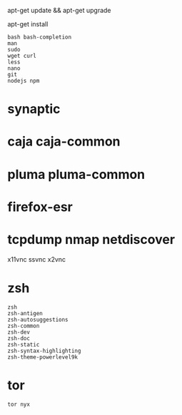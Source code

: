 

apt-get update && apt-get upgrade


apt-get install 

    bash bash-completion
    man
    sudo
    wget curl
    less
    nano
    git
    nodejs npm
 
#    synaptic

#    caja caja-common
#    pluma pluma-common

#    firefox-esr

#    tcpdump nmap netdiscover

x11vnc ssvnc x2vnc

# zsh
    zsh
    zsh-antigen
    zsh-autosuggestions
    zsh-common
    zsh-dev
    zsh-doc
    zsh-static
    zsh-syntax-highlighting
    zsh-theme-powerlevel9k


# tor
    tor nyx